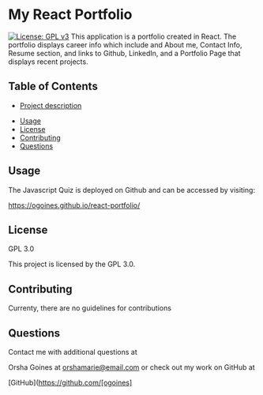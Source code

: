 # My React Portfolio

  [![License: GPL v3](https://img.shields.io/badge/License-GPLv3-blue.svg)](https://www.gnu.org/licenses/gpl-3.0)
  This application is a portfolio created in React.  The portfolio displays career info which include and About me, Contact
  Info, Resume section, and links to Github, LinkedIn, and a Portfolio Page that displays recent projects.
  
 ## Table of Contents
 * [Project description](#Description)
 - [Usage](#Usage)
 - [License](#License)
 - [Contributing](#Contributing)
 - [Questions](#Questions)

 ## Usage
 The Javascript Quiz is deployed on Github and can be accessed by visiting:
 
 https://ogoines.github.io/react-portfolio/
 
 ## License
 GPL 3.0

 This project is licensed by the GPL 3.0.
 
 ## Contributing
 Currenty, there are no guidelines for contributions


## Questions

 Contact me with additional questions at 

 Orsha Goines at orshamarie@email.com or check out my work on GitHub at 

 [GitHub](https://github.com/[ogoines]
 
